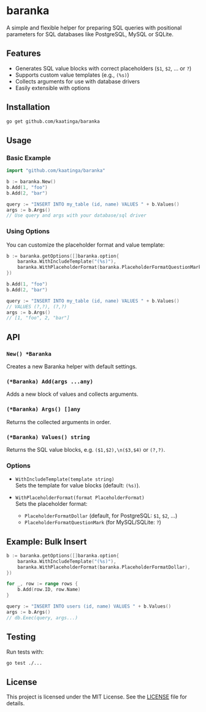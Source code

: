 # baranka

A simple and flexible helper for preparing SQL queries with positional parameters for SQL databases like PostgreSQL, MySQL or SQLite.

## Features

- Generates SQL value blocks with correct placeholders (`$1`, `$2`, ... or `?`)
- Supports custom value templates (e.g., `(%s)`)
- Collects arguments for use with database drivers
- Easily extensible with options

## Installation

```sh
go get github.com/kaatinga/baranka
```

## Usage

### Basic Example

```go
import "github.com/kaatinga/baranka"

b := baranka.New()
b.Add(1, "foo")
b.Add(2, "bar")

query := "INSERT INTO my_table (id, name) VALUES " + b.Values()
args := b.Args()
// Use query and args with your database/sql driver
```

### Using Options

You can customize the placeholder format and value template:

```go
b := baranka.getOptions([]baranka.option{
    baranka.WithIncludeTemplate("(%s)"),
    baranka.WithPlaceholderFormat(baranka.PlaceholderFormatQuestionMark),
})

b.Add(1, "foo")
b.Add(2, "bar")

query := "INSERT INTO my_table (id, name) VALUES " + b.Values()
// VALUES (?,?), (?,?)
args := b.Args()
// [1, "foo", 2, "bar"]
```

## API

### `New() *Baranka`

Creates a new Baranka helper with default settings.

### `(*Baranka) Add(args ...any)`

Adds a new block of values and collects arguments.

### `(*Baranka) Args() []any`

Returns the collected arguments in order.

### `(*Baranka) Values() string`

Returns the SQL value blocks, e.g. `($1,$2),\n($3,$4)` or `(?,?)`.

### Options

- `WithIncludeTemplate(template string)`  
  Sets the template for value blocks (default: `(%s)`).

- `WithPlaceholderFormat(format PlaceholderFormat)`  
  Sets the placeholder format:  
  - `PlaceholderFormatDollar` (default, for PostgreSQL: `$1`, `$2`, ...)  
  - `PlaceholderFormatQuestionMark` (for MySQL/SQLite: `?`)

## Example: Bulk Insert

```go
b := baranka.getOptions([]baranka.option{
    baranka.WithIncludeTemplate("(%s)"),
    baranka.WithPlaceholderFormat(baranka.PlaceholderFormatDollar),
})

for _, row := range rows {
    b.Add(row.ID, row.Name)
}

query := "INSERT INTO users (id, name) VALUES " + b.Values()
args := b.Args()
// db.Exec(query, args...)
```

## Testing

Run tests with:

```sh
go test ./...
```

## License

This project is licensed under the MIT License. See the [LICENSE](LICENSE.md) file for details.
